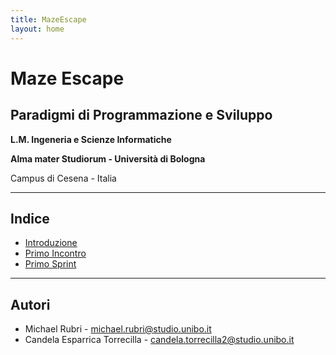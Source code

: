 ```yaml
---
title: MazeEscape
layout: home
---
```


# Maze Escape

## Paradigmi di Programmazione e Sviluppo

**L.M. Ingeneria e Scienze Informatiche**

**Alma mater Studiorum - Università di Bologna**

Campus di Cesena - Italia

---

## Indice
- [Introduzione](0-Introduction)
- [Primo Incontro](sprint/0-FirstMeeting.md)
- [Primo Sprint](sprint/1-FirstSprint.md)

---

## Autori
- Michael Rubri - [michael.rubri@studio.unibo.it](mailto:michael.rubri@studio.unibo.it)
- Candela Esparrica Torrecilla - [candela.torrecilla2@studio.unibo.it](mailto:candela.torrecilla2@studio.unibo.it)